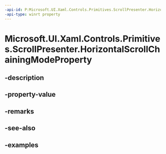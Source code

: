 ```yaml
---
-api-id: P:Microsoft.UI.Xaml.Controls.Primitives.ScrollPresenter.HorizontalScrollChainingModeProperty
-api-type: winrt property
---
```


# Microsoft.UI.Xaml.Controls.Primitives.ScrollPresenter.HorizontalScrollChainingModeProperty

<!--
public static Windows.UI.Xaml.DependencyProperty HorizontalScrollChainingModeProperty { get; }
-->


## -description

## -property-value

## -remarks

## -see-also

## -examples


